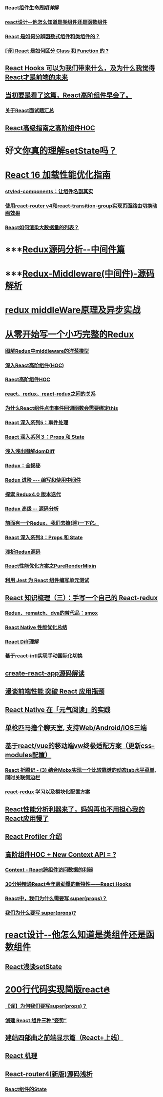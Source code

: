 ### [React组件生命周期详解](https://juejin.im/post/5b077f04f265da0dc073caa6)
### [react设计--他怎么知道是类组件还是函数组件](https://juejin.im/post/5c04bc0ae51d456888143973)
### [React 是如何分辨函数式组件和类组件的？](https://juejin.im/post/5c0fa1755188257e2a7b4538#comment)
### [[译] React 是如何区分 Class 和 Function 的 ?](https://juejin.im/post/5c088c4ce51d451d8b7bd8de)
## [React Hooks 可以为我们带来什么，及为什么我觉得React才是前端的未来](https://juejin.im/post/5bdda5356fb9a049fe349570)
##  [当初要是看了这篇，React高阶组件早会了。](https://mp.weixin.qq.com/s?__biz=MzU0OTExNzYwNg==&mid=2247484443&idx=1&sn=1c6e95022ab7ad96aa236bf667c26a0f&chksm=fbb58fd2ccc206c466144af329606a654d034f20e0504434b1e047790595f2dda7dc65970032&token=753322155&lang=zh_CN&rd2werd=1#wechat_redirect)
### [关于React面试题汇总](https://juejin.im/post/5b2215f76fb9a00e8f795cd1)
## [React高级指南之高阶组件HOC](https://juejin.im/post/5b7666b1e51d45560c1554a3)
# 好文[你真的理解setState吗？](https://juejin.im/post/5b45c57c51882519790c7441#heading-4)
# [React 16 加载性能优化指南](https://juejin.im/post/5b506ae0e51d45191a0d4ec9)
### [styled-components：让组件名副其实](https://juejin.im/post/5acdaf8a518825619d4d2034)
### [使用react-router v4和react-transition-group实现页面路由切换动画效果](http://www.qiqiboy.com/post/111)
### [React如何渲染大数据量的列表？](https://juejin.im/post/5b3ddd11e51d4518f140ef33)
# ***[Redux源码分析--中间件篇](https://juejin.im/post/5b2c4b34e51d4557aa542e3e)
# ***[Redux-Middleware(中间件)-源码解析](https://github.com/libin1991/libin_Blog/issues/583)
# [redux middleWare原理及异步实战](https://juejin.im/post/5b792b8a51882542e441f376)
# [从零开始写一个小巧完整的Redux](https://juejin.im/post/5b29025ee51d4558b64f10bf)
### [图解Redux中middleware的洋葱模型](https://juejin.im/post/5adec636518825670b33b7e8)
### [深入React高阶组件(HOC)](https://juejin.im/post/5adddc57f265da0b8635de56)
### [Raect高阶组件HOC](https://github.com/libin1991/libin_Blog/issues/551)
### [react、redux、react-redux之间的关系](https://juejin.im/post/5acce5ac5188257cc20da02d)
### [为什么React组件点击事件回调函数会需要绑定this](https://github.com/libin1991/libin_Blog/issues/529)
### [React 深入系列5：事件处理](https://mp.weixin.qq.com/s?__biz=MzU1ODQ0NzM2NA==&mid=2247483706&idx=1&sn=7682fa5f5db94bc2e975f82c9060554e&chksm=fc272f51cb50a6473137d51daabaeb684b58e97898f12391d46dcf730b6f5ed06382aefc773c#rd)
### [React 深入系列３：Props 和 State](https://juejin.im/post/5ad458c7f265da239c7bd37c)
### [浅入浅出图解domDIff](https://juejin.im/post/5ad550f06fb9a028b4118d99)
### [Redux：全揭秘](https://juejin.im/post/5ad6880c6fb9a028cc61bddb)
### [Redux 进阶 --- 编写和使用中间件](https://juejin.im/post/5add5821518825671f2f5f24)
### [探索 Redux4.0 版本迭代](https://juejin.im/post/5adf1663f265da0ba4696f72)
### [Redux 高级 -- 源码分析](https://juejin.im/post/5ae000c9518825671d2039d9)
### [前面有一个Redux，我们去撩(聊)一下它。](https://juejin.im/post/5adf0b4df265da0b8070620a)
### [React 深入系列3：Props 和 State](https://juejin.im/post/5ae2b4b1f265da0b9e64c9d3)
### [浅析Redux源码](https://juejin.im/post/5af8eef9f265da0ba2671760)
### [React性能优化方案之PureRenderMixin](https://juejin.im/post/5b10dcc35188257d367e53cc)
### [利用 Jest 为 React 组件编写单元测试](https://loveky.github.io/2018/06/05/unit-testing-react-component-with-jest/)
## [React 知识梳理（三）：手写一个自己的 React-redux](https://juejin.im/post/5b07d3986fb9a07aa114a102)
### [Redux、rematch、dva的替代品：smox](https://juejin.im/post/5b31ab38f265da598524b208)
### [React Native 性能优化总结](https://github.com/amandakelake/blog/issues/49)
### [React Diff理解](https://juejin.im/post/5b3658f0518825522609e4c0)
### [基于react-intl实现手动国际化切换](https://juejin.im/post/5b497add5188251af3633c65)
## [create-react-app源码解读](https://juejin.im/post/5b56e84351882569fd2873ab)
## [漫谈前端性能 突破 React 应用瓶颈](https://juejin.im/post/5b729b55e51d456648449aa9)
## [React Native 在「元气阅读」的实践](https://juejin.im/post/5b61479b6fb9a04f9963be77)
## [单枪匹马撸个聊天室, 支持Web/Android/iOS三端](https://juejin.im/post/5b626a096fb9a04fdd7d7433)
## [基于react/vue的移动端vw终极适配方案（更新css-modules配置）](https://juejin.im/post/5ad56aad51882532ce65affa#comment)
### [React 折腾记 - (3) 结合Mobx实现一个比较靠谱的动态tab水平菜单,同时关联侧边栏](https://juejin.im/post/5b6d395fe51d4517c564f2d2)
### [react-redux 学习以及模块化配置方案](https://juejin.im/post/5b969625e51d450e9704aa99)
## [React性能分析利器来了，妈妈再也不用担心我的React应用慢了](https://juejin.im/post/5ba1f995f265da0a972e1657)
## [React Profiler 介绍](https://juejin.im/post/5ba0f8e4f265da0ab915bcf2)
## [高阶组件HOC + New Context API = ?](https://juejin.im/post/5bc40f4ef265da0af40735cb)
### [Context - React跨组件访问数据的利器](https://juejin.im/post/5be10e436fb9a04a053f21f5)
### [30分钟精通React今年最劲爆的新特性——React Hooks](https://juejin.im/post/5be3ea136fb9a049f9121014)
### [React中，我们为什么需要写 super(props)？](https://juejin.im/post/5c034e0f6fb9a04a016410c6)
### [我们为什么要写 super(props)?](https://juejin.im/post/5c04fea5f265da6133565696)
# [react设计--他怎么知道是类组件还是函数组件](https://juejin.im/post/5c04bc0ae51d456888143973)
## [React浅谈setState](https://juejin.im/post/5c07a5eb6fb9a04a006ecb3c)
# [200行代码实现简版react🔥](https://juejin.im/post/5c0c7304f265da613e22106c)
###  [【译】为何我们要写super(props)？](https://juejin.im/post/5c0f7ca551882516be2f011e)
### [创建 React 组件三种“姿势”](https://juejin.im/post/5c112a06e51d452ad9586659)
## [建站四部曲之前端显示篇（React+上线）](https://juejin.im/post/5c121ef4f265da614c4cab4b)
## [React 机理](https://juejin.im/post/5c19c5d0f265da61285a0ff5)
## [React-router4(新版)源码浅析](https://juejin.im/post/5c1b376ff265da614273db13)
### [React组件的State](https://juejin.im/post/5c1c87246fb9a049d747aa0a)

